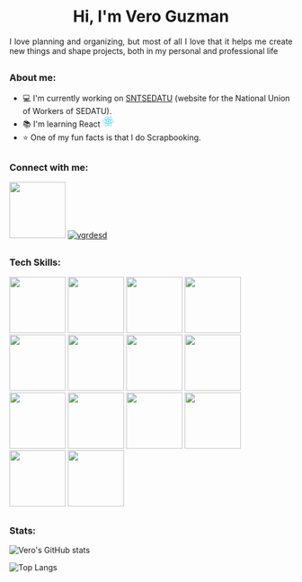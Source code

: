 <h1 align="center"> Hi, I'm Vero Guzman </h1> 

<p align="justify">I love planning and organizing, but most of all I love that it helps me create new things and shape projects, both in my personal and professional life</p>
<h2></h2>

<h3>About me: </h3>

* 💻 I'm currently working on <a href="http://sntsedatu.org/" target="blank"> SNTSEDATU<a/> (website for the National Union of Workers of SEDATU).
* 📚 I'm learning React <img src="https://github.com/devicons/devicon/blob/master/icons/react/react-original.svg" alt="react" width="20" height="20"/>
* ⭐ One of my fun facts is that I do Scrapbooking.
<h2></h2>

<h3>Connect with me:</h3>
<a href="https://www.linkedin.com/in/veroguzrob/"><img src="https://cdn.jsdelivr.net/gh/devicons/devicon/icons/linkedin/linkedin-original-wordmark.svg" width="100" height="100" /></a> 
<a href="mailto:vgrdesd@gmail.com" target="blank"><img src="https://upload.wikimedia.org/wikipedia/commons/thumb/7/7e/Gmail_icon_%282020%29.svg/2560px-Gmail_icon_%282020%29.svg.png" alt="vgrdesd" height="100" width="100" /></a>
<h2></h2>

<h3>Tech Skills:</h3>

<img src="https://cdn.jsdelivr.net/gh/devicons/devicon/icons/html5/html5-plain-wordmark.svg" width="100" height="100"/> <img src="https://cdn.jsdelivr.net/gh/devicons/devicon/icons/css3/css3-plain-wordmark.svg" width="100" height="100"/> <img src="https://cdn.jsdelivr.net/gh/devicons/devicon/icons/javascript/javascript-plain.svg" width="100" height="100"/> <img src="https://cdn.jsdelivr.net/gh/devicons/devicon/icons/react/react-original-wordmark.svg" width="100" height="100"/> <img src="https://cdn.jsdelivr.net/gh/devicons/devicon/icons/git/git-plain-wordmark.svg" width="100" height="100"/> <img src="https://cdn.jsdelivr.net/gh/devicons/devicon/icons/nodejs/nodejs-plain-wordmark.svg" width="100" height="100"/>
<img src="https://cdn.jsdelivr.net/gh/devicons/devicon/icons/express/express-original-wordmark.svg" width="100" height="100"/> <img src="https://cdn.jsdelivr.net/gh/devicons/devicon/icons/firebase/firebase-plain-wordmark.svg" width="100" height="100"/> <img src="https://cdn.jsdelivr.net/gh/devicons/devicon/icons/mongodb/mongodb-plain-wordmark.svg" width="100" height="100"/> <img src="https://cdn.jsdelivr.net/gh/devicons/devicon/icons/npm/npm-original-wordmark.svg" width="100" height="100"/> <img src="https://cdn.jsdelivr.net/gh/devicons/devicon/icons/vscode/vscode-original-wordmark.svg" width="100" height="100"/> <img src="https://cdn.jsdelivr.net/gh/devicons/devicon/icons/canva/canva-original.svg" width="100" height="100"/> <img src="https://cdn.jsdelivr.net/gh/devicons/devicon/icons/figma/figma-original.svg" width="100" height="100"/> <img src="https://cdn.jsdelivr.net/gh/devicons/devicon/icons/trello/trello-plain-wordmark.svg" width="100" height="100"/> 
<!--<img src="https://cdn.jsdelivr.net/gh/devicons/devicon/icons/materialui/materialui-plain.svg" width="100" height="100"/>-->
<h2></h2>


<h3>Stats:</h3>

![Vero's GitHub stats](https://github-readme-stats.vercel.app/api?username=veroguzrob&include_all_commits=true&count_private=true&theme=radical&show_icons=true)

![Top Langs](https://github-readme-stats.vercel.app/api/top-langs/?username=veroguzrob&langs_count=8)
